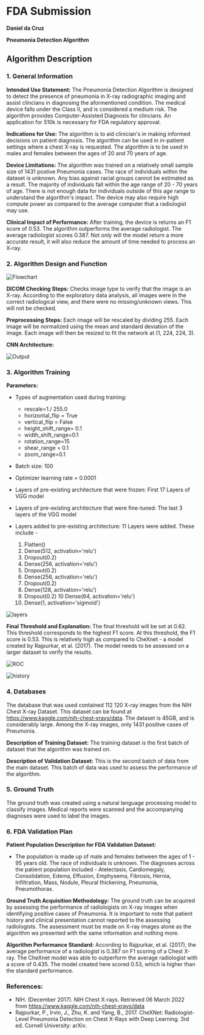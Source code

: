 # FDA  Submission

**Daniel da Cruz**

**Pneumonia Detection Algorithm**

## Algorithm Description 

### 1. General Information

**Intended Use Statement:** 
The Pneumonia Detection Algorithm is designed to detect the presence of pneumonia in X-ray radiographic imaging and assist clincians in diagnosing the aformentioned condition. The medical device falls under the Class II, and is considered a medium risk. The algorithm provides Computer-Assisted Diagnosis for clincians. An application for 510k is necessary for FDA regulatory approval. 

**Indications for Use:**
The algorithm is to aid clinician's in making informed decisions on patient diagnosis. The algorithm can be used in in-patient settings where a chest X-ray is requested. The algorithm is to be used in males and females between the ages of 20 and 70 years of age. 

**Device Limitations:**
The algorithm was trained on a relatively small sample size of 1431 postive Pneumonia cases. The race of individuals within the dataset is unknown. Any bias against racial groups cannot be estimated as a result. The majority of individuals fall within the age range of 20 - 70 years of age. There is not enough data for individuals outside of this age range to understand the algorithm's impact. The device may also require high compute power as compared to the average computer that a radiologist may use. 

**Clinical Impact of Performance:**
After training, the device is returns an F1 score of 0.53. The algorithm outperforms the average radiologist. The average radiologist scores 0.387. Not only will the model return a more accurate result, it will also reduce the amount of time needed to process an X-ray. 

### 2. Algorithm Design and Function

![Flowchart](./Images/Flowchart.png)

**DICOM Checking Steps:**
Checks image type to verify that the image is an X-ray. According to the exploratory data analysis, all images were in the correct radiological view, and there were no missing/unknown views. This will not be checked. 

**Preprocessing Steps:**
Each image will be rescaled by dividing 255. Each image will be normalized using the mean and standard deviation of the image. Each image will then be resized to fit the network at (1, 224, 224, 3). 

**CNN Architecture:**

![Output](./Images/Output.png)


### 3. Algorithm Training

**Parameters:**

* Types of augmentation used during training:
     - rescale=1./ 255.0
     - horizontal_flip = True
     - vertical_flip = False
     - height_shift_range= 0.1
     - width_shift_range=0.1
     - rotation_range=15
     - shear_range = 0.1
     - zoom_range=0.1
 
* Batch size: 100
* Optimizer learning rate = 0.0001
* Layers of pre-existing architecture that were frozen: First 17 Layers of VGG model
* Layers of pre-existing architecture that were fine-tuned: The last 3 layers of the VGG model 
* Layers added to pre-existing architecture: 11 Layers were added. These include - 
  1. Flatten()
  2. Dense(512, activation='relu')
  3. Dropout(0.2)
  4. Dense(256, activation='relu')
  5. Dropout(0.2)
  6. Dense(256, activation='relu')
  7. Dropout(0.2)
  8. Dense(128, activation='relu')
  9. Dropout(0.2)
  10 Dense(64, activation='relu')
  11. Dense(1, activation='sigmoid')
  
![layers](./Images/layers.png)


**Final Threshold and Explanation:**
The final threshold will be set at 0.62. This threshold corresponds to the highest F1 score. At this threshold, the F1 score is 0.53. This is relatively high as compared to CheXnet - a model created by Rajpurkar, et al. (2017). The model needs to be assessed on a larger dataset to verify the results. 

![ROC](./Images/ROC.png)

![history](./Images/history.png)

### 4. Databases
The database that was used contained 112 120 X-ray images from the NIH Chest X-ray Dataset. This dataset can be found at https://www.kaggle.com/nih-chest-xrays/data. The dataset is 45GB, and is considerably large. Among the X-ray images, only 1431 positive cases of Pneumonia. 

**Description of Training Dataset:** 
The training dataset is the first batch of dataset that the algorithm was trained on. 

**Description of Validation Dataset:** 
This is the second batch of data from the main dataset. This batch of data was used to assess the performance of the algorithm. 

### 5. Ground Truth
The ground truth was created using a natural language processing model to classify images. Medical reports were scanned and the accompanying diagnoses were used to label the images.


### 6. FDA Validation Plan

**Patient Population Description for FDA Validation Dataset:**
- The population is made up of male and females between the ages of 1 - 95 years old. The race of individuals is unknown. The diagnoses across the patient population included - Atelectasis, Cardiomegaly, Consolidation, Edema, Effusion, Emphysema, Fibrosis, Hernia, Infiltration, Mass, Nodule, Pleural thickening, Pneumonia, Pneumothorax. 

**Ground Truth Acquisition Methodology:**
The ground truth can be acquired by assessing the performance of radiologists on X-ray images when identifying positive cases of Pneumonia. It is important to note that patient history and clinical presentation cannot reported to the assessing radiologists. The assessment must be made on X-ray images alone as the algorithm ws presented with the same information and nothing more.  


**Algorithm Performance Standard:**
According to Rajpurkar, et al. (2017), the average performance of a radiologist is 0.387 on F1 scoring of a Chest X-ray. The CheXnet model was able to outperform the average radiologist with a score of 0.435. The model created here scored 0.53, which is higher than the standard performance. 

### References:

- NIH. (December 2017). NIH Chest X-rays. Retrieved 06 March 2022 from https://www.kaggle.com/nih-chest-xrays/data
- Rajpurkar, P., Irvin, J., Zhu, K. and Yang, B., 2017. CheXNet: Radiologist-Level Pneumonia Detection on Chest X-Rays with Deep Learning. 3rd ed. Cornell University: arXiv.
